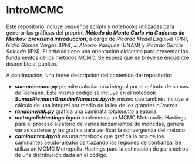 # IntroMCMC
Este repositorio incluye pequeños scripts y notebooks utilizadas para generar las gráficas del preprint
***Método de Monte Carlo vía Cadenas de Markov: brevísima introducción***, a cargo de 
*Ricardo Medel Esquive*l (IPN), *Isidro Gómez Vargas* (IPN), *J. Alberto Vazquez* (UNAM) y *Ricardo García Salcedo* (IPN). 
El artículo 
tiene una orientación didáctica para presentar los fundamentos de los métodos MCMC. Se espera que en breve
se encuentre disponible al público.

A continuación, una breve descripción del contenido del repositorio: 

  - ***sumariemann.py*** permite calcular una integral por el método de sumas de Riemann. Este mismo código se incluye en el notebook ***SumasRiemannGrandesNumeros.ipynb***, mismo que también incluye el cálculo de una integral por medio de la ley de los grandes números.
  - ***randomwalk.py*** grafica una caminata *totalmente* aleatoria.
  - ***metropolisHastings.ipynb*** implementa un MCMC Metropolis-Hastings para el proceso aleatorio de varios 
  lanzamientos de monedas, genera varias cadenas y las grafica para verificar la convergencia del método. 
  - ***caminantes.ipynb*** es una notebook que grafica la ruta de los caminantes seudo-aleatorios 
  trazando las regiones de confianza. Se utiliza un MCMC Metropolis-Hastings para la estimación de parámetros 
  de una distribución dada en el código. 
